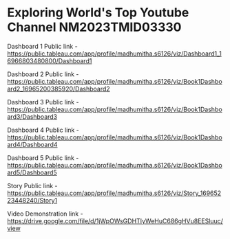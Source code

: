 # Exploring World's Top Youtube Channel NM2023TMID03330

Dashboard 1 Public link - https://public.tableau.com/app/profile/madhumitha.s6126/viz/Dashboard1_16966803480800/Dashboard1

Dashboard 2 Public link - https://public.tableau.com/app/profile/madhumitha.s6126/viz/Book1Dashboard2_16965200385920/Dashboard2

Dashboard 3 Public link - https://public.tableau.com/app/profile/madhumitha.s6126/viz/Book1Dashboard3/Dashboard3

Dashboard 4 Public link - https://public.tableau.com/app/profile/madhumitha.s6126/viz/Book1Dashboard4/Dashboard4

Dashboard 5 Public link - https://public.tableau.com/app/profile/madhumitha.s6126/viz/Book1Dashboard5/Dashboard5

Story Public link - https://public.tableau.com/app/profile/madhumitha.s6126/viz/Story_16965223448240/Story1

Video Demonstration link - https://drive.google.com/file/d/1jWpOWsGDHTIyWeHuC686gHVu8EESluuc/view
